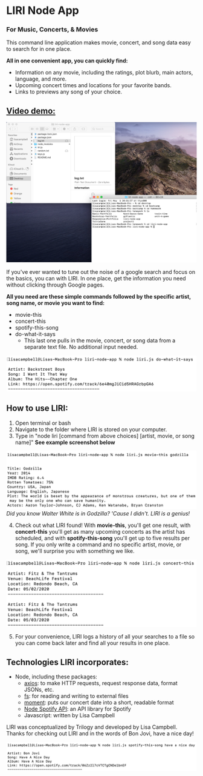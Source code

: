 # LIRI Node App
### For Music, Concerts, & Movies
This command line application makes movie, concert, and song data easy to search for in one place.

**All in one convenient app, you can quickly find:**
* Information on any movie, including the ratings, plot blurb, main actors, language, and more.
* Upcoming concert times and locations for your favorite bands.
* Links to previews any song of your choice.

## [Video demo:](https://youtu.be/gm0lsG0yEwc)
[![LIRI Demo Video](images/LIRI_pic.png)](https://youtu.be/gm0lsG0yEwc "LIRI Demo")

If you've ever wanted to tune out the noise of a google search and focus on the basics, you can with LIRI. In one place, get the information you need without clicking through Google pages.

**All you need are these simple commands followed by the specific artist, song name, or movie you want to find:**
* movie-this
* concert-this
* spotify-this-song
* do-what-it-says
    * This last one pulls in the movie, concert, or song data from a separate text file. No additional input needed.

![Do-what-it-says example](images/backstreet.png)    

## How to use LIRI:
1. Open terminal or bash
2. Navigate to the folder where LIRI is stored on your computer.
3. Type in "node liri [command from above choices] [artist, movie, or song name]" **See example screenshot below**

![Movie-this example](images/godzilla.png)
*Did you know Walter White is in Godzilla? 'Cause I didn't. LIRI is a genius!*

4. Check out what LIRI found! With **movie-this**, you'll get one result, with **concert-this** you'll get as many upcoming concerts as the artist has scheduled, and with **spotify-this-song** you'll get up to five results per song. If you only write a command and no specific artist, movie, or song, we'll surprise you with something we like.

![Concert-this example](images/fitz.png)

5. For your convenience, LIRI logs a history of all your searches to a file so you can come back later and find all your results in one place.

## Technologies LIRI incorporates:
* Node, including these packages:
    * [axios](https://www.npmjs.com/package/axios): to make HTTP requests, request response data, format JSONs, etc.
    * [fs](https://nodejs.org/api/fs.html): for reading and writing to external files
    * [moment](https://www.npmjs.com/package/moment): puts our concert date into a short, readable format
    * [Node Spotify API](https://www.npmjs.com/package/node-spotify-api): an API library for Spotify
    * Javascript: written by Lisa Campbell

LIRI was conceptualized by Trilogy and developed by Lisa Campbell. Thanks for checking out LIRI and in the words of Bon Jovi, have a nice day!

![Have a nice day](images/niceday.png)
    
    